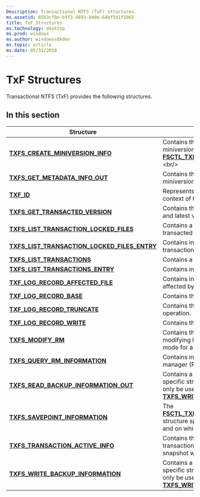 ```yaml
---
Description: Transactional NTFS (TxF) structures.
ms.assetid: 85b3cf8e-bff3-4693-b00e-64bf5d1f5065
title: TxF Structures
ms.technology: desktop
ms.prod: windows
ms.author: windowssdkdev
ms.topic: article
ms.date: 05/31/2018
---
```


# TxF Structures

Transactional NTFS (TxF) provides the following structures.

## In this section



| Structure                                                                                                    | Description                                                                                                                                                                                        |
|--------------------------------------------------------------------------------------------------------------|----------------------------------------------------------------------------------------------------------------------------------------------------------------------------------------------------|
| [**TXFS\_CREATE\_MINIVERSION\_INFO**](/windows/desktop/api/WinIoCtl/ns-winioctl-_txfs_create_miniversion_info)<br/>                           | Contains the version information about the miniversion created by [**FSCTL\_TXFS\_CREATE\_MINIVERSION**](https://msdn.microsoft.com/en-us/library/Aa364598(v=VS.85).aspx).<br/>                                            |
| [**TXFS\_GET\_METADATA\_INFO\_OUT**](/windows/desktop/api/WinIoCtl/ns-winioctl-_txfs_get_metadata_info_out)<br/>                              | Contains the version information about the miniversion that is created.<br/>                                                                                                                 |
| [**TXF\_ID**](/windows/desktop/api/TxfW32/ns-txfw32-_txf_id)<br/>                                                                         | Represents a unique identifier within the context of the Resource Manager.<br/>                                                                                                              |
| [**TXFS\_GET\_TRANSACTED\_VERSION**](/windows/desktop/api/WinIoCtl/ns-winioctl-_txfs_get_transacted_version)<br/>                             | Contains the information about the base and latest versions of the specified file.<br/>                                                                                                      |
| [**TXFS\_LIST\_TRANSACTION\_LOCKED\_FILES**](/windows/desktop/api/WinIoCtl/ns-winioctl-_txfs_list_transaction_locked_files)<br/>              | Contains a list of files locked by a transacted writer.<br/>                                                                                                                                 |
| [**TXFS\_LIST\_TRANSACTION\_LOCKED\_FILES\_ENTRY**](/windows/desktop/api/WinIoCtl/ns-winioctl-_txfs_list_transaction_locked_files_entry)<br/> | Contains information about a locked transaction.<br/>                                                                                                                                        |
| [**TXFS\_LIST\_TRANSACTIONS**](/windows/desktop/api/WinIoCtl/ns-winioctl-_txfs_list_transactions)<br/>                                        | Contains a list of transactions.<br/>                                                                                                                                                        |
| [**TXFS\_LIST\_TRANSACTIONS\_ENTRY**](/windows/desktop/api/WinIoCtl/ns-winioctl-_txfs_list_transactions_entry)<br/>                           | Contains information about a transaction.<br/>                                                                                                                                               |
| [**TXF\_LOG\_RECORD\_AFFECTED\_FILE**](/windows/desktop/api/TxfW32/ns-txfw32-_txf_log_record_affected_file)<br/>                          | Contains information for a file that was affected by a transaction.<br/>                                                                                                                     |
| [**TXF\_LOG\_RECORD\_BASE**](/windows/desktop/api/TxfW32/ns-txfw32-_txf_log_record_base)<br/>                                             | Contains the basic record information.<br/>                                                                                                                                                  |
| [**TXF\_LOG\_RECORD\_TRUNCATE**](/windows/desktop/api/TxfW32/ns-txfw32-_txf_log_record_truncate)<br/>                                     | Contains the record for a truncate operation.<br/>                                                                                                                                           |
| [**TXF\_LOG\_RECORD\_WRITE**](/windows/desktop/api/TxfW32/ns-txfw32-_txf_log_record_write)<br/>                                           | Contains the record for a write operation.<br/>                                                                                                                                              |
| [**TXFS\_MODIFY\_RM**](/windows/desktop/api/WinIoCtl/ns-winioctl-_txfs_modify_rm)<br/>                                                        | Contains the information required when modifying log parameters and logging mode for a secondary resource manager.<br/>                                                                      |
| [**TXFS\_QUERY\_RM\_INFORMATION**](/windows/desktop/api/WinIoCtl/ns-winioctl-_txfs_query_rm_information)<br/>                                 | Contains information about the resource manager (RM).<br/>                                                                                                                                   |
| [**TXFS\_READ\_BACKUP\_INFORMATION\_OUT**](/windows/desktop/api/WinIoCtl/ns-winioctl-_txfs_read_backup_information_out)<br/>                  | Contains a Transactional NTFS (TxF) specific structure. This information should only be used when calling [**TXFS\_WRITE\_BACKUP\_INFORMATION**](/windows/desktop/api/WinIoCtl/ns-winioctl-_txfs_write_backup_information).<br/>    |
| [**TXFS\_SAVEPOINT\_INFORMATION**](/windows/desktop/api/WinIoCtl/ns-winioctl-_txfs_savepoint_information)<br/>                                | The [**FSCTL\_TXFS\_SAVEPOINT\_INFORMATION**](/windows/desktop/api/WinIoCtl/ns-winioctl-_txfs_savepoint_information) structure specifies the action to perform, and on which transaction.<br/>                                      |
| [**TXFS\_TRANSACTION\_ACTIVE\_INFO**](/windows/desktop/api/WinIoCtl/ns-winioctl-_txfs_transaction_active_info)<br/>                           | Contains the flag that indicates whether transactions were active or not when a snapshot was taken.<br/>                                                                                     |
| [**TXFS\_WRITE\_BACKUP\_INFORMATION**](/windows/desktop/api/WinIoCtl/ns-winioctl-_txfs_write_backup_information)<br/>                         | Contains a Transactional NTFS (TxF) specific structure. This information should only be used when calling [**TXFS\_WRITE\_BACKUP\_INFORMATION**](/windows/desktop/api/WinIoCtl/ns-winioctl-_txfs_read_backup_information_out).<br/> |



 

 

 




